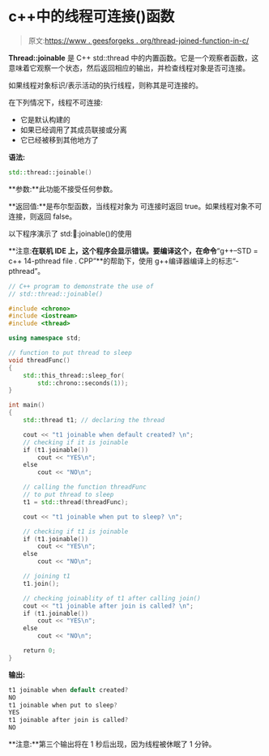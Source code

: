 # c++中的线程可连接()函数

> 原文:[https://www . geesforgeks . org/thread-joined-function-in-c/](https://www.geeksforgeeks.org/thread-joinable-function-in-c/)

**Thread::joinable** 是 C++ std::thread 中的内置函数。它是一个观察者函数，这意味着它观察一个状态，然后返回相应的输出，并检查线程对象是否可连接。

如果线程对象标识/表示活动的执行线程，则称其是可连接的。

在下列情况下，线程不可连接:

*   它是默认构建的
*   如果已经调用了其成员联接或分离
*   它已经被移到其他地方了

**语法:**

```cpp
std::thread::joinable()

```

**参数:**此功能不接受任何参数。

**返回值:**是布尔型函数，当线程对象为
可连接时返回 true。如果线程对象不可连接，则返回 false。

以下程序演示了 std::thread::joinable()的使用

**注意:**在联机 IDE 上，这个程序会显示错误。要编译这个，在命令**“g++–STD = c++ 14-pthread file . CPP”**的帮助下，使用 g++编译器编译上的标志“-pthread”。

```cpp
// C++ program to demonstrate the use of
// std::thread::joinable()

#include <chrono>
#include <iostream>
#include <thread>

using namespace std;

// function to put thread to sleep
void threadFunc()
{
    std::this_thread::sleep_for(
        std::chrono::seconds(1));
}

int main()
{
    std::thread t1; // declaring the thread

    cout << "t1 joinable when default created? \n";
    // checking if it is joinable
    if (t1.joinable())
        cout << "YES\n";
    else
        cout << "NO\n";

    // calling the function threadFunc
    // to put thread to sleep
    t1 = std::thread(threadFunc);

    cout << "t1 joinable when put to sleep? \n";

    // checking if t1 is joinable
    if (t1.joinable())
        cout << "YES\n";
    else
        cout << "NO\n";

    // joining t1
    t1.join();

    // checking joinablity of t1 after calling join()
    cout << "t1 joinable after join is called? \n";
    if (t1.joinable())
        cout << "YES\n";
    else
        cout << "NO\n";

    return 0;
}
```

**输出:**

```cpp
t1 joinable when default created? 
NO
t1 joinable when put to sleep? 
YES
t1 joinable after join is called? 
NO

```

**注意:**第三个输出将在 1 秒后出现，因为线程被休眠了 1 分钟。